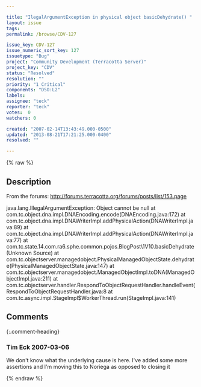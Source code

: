 ```yaml
---

title: "IlegalArgumentException in physical object basicDehydrate() "
layout: issue
tags: 
permalink: /browse/CDV-127

issue_key: CDV-127
issue_numeric_sort_key: 127
issuetype: "Bug"
project: "Community Development (Terracotta Server)"
project_key: "CDV"
status: "Resolved"
resolution: ""
priority: "1 Critical"
components: "DSO:L2"
labels: 
assignee: "teck"
reporter: "teck"
votes:  0
watchers: 0

created: "2007-02-14T13:43:49.000-0500"
updated: "2013-08-21T17:21:25.000-0400"
resolved: ""

---
```




{% raw %}



## Description

<div markdown="1" class="description">

From the forums: http://forums.terracotta.org/forums/posts/list/153.page

java.lang.IllegalArgumentException: Object cannot be null
  at com.tc.object.dna.impl.DNAEncoding.encode(DNAEncoding.java:172)
  at com.tc.object.dna.impl.DNAWriterImpl.addPhysicalAction(DNAWriterImpl.java:89)
  at com.tc.object.dna.impl.DNAWriterImpl.addPhysicalAction(DNAWriterImpl.java:77)
  at com.tc.state.14.com.ra6.sphe.common.pojos.BlogPost\1V10.basicDehydrate(Unknown Source)
  at com.tc.objectserver.managedobject.PhysicalManagedObjectState.dehydrate(PhysicalManagedObjectState.java:147)
  at com.tc.objectserver.managedobject.ManagedObjectImpl.toDNA(ManagedObjectImpl.java:211)
  at com.tc.objectserver.handler.RespondToObjectRequestHandler.handleEvent(RespondToObjectRequestHandler.java:8
  at com.tc.async.impl.StageImpl$WorkerThread.run(StageImpl.java:141) 

</div>

## Comments


{:.comment-heading}
### **Tim Eck** <span class="date">2007-03-06</span>

<div markdown="1" class="comment">

We don't know what the underlying cause is here. I've added some more assertions and I'm moving this to Noriega as opposed to closing it

</div>



{% endraw %}

